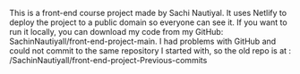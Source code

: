 
This is a front-end course project made by Sachi Nautiyal. It uses Netlify to deploy the project to a public domain so everyone can see it. If you want to run it locally, you can download my code from my GitHub: SachinNautiyall/front-end-project-main. I had problems with GitHub and could not commit to the same repository I started with, so the old repo is at : /SachinNautiyall/front-end-project-Previous-commits